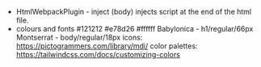- HtmlWebpackPlugin - inject (body) injects script at the end of the html file.
- colours and fonts
#121212
#e78d26
#ffffff
Babylonica - h1/regular/66px
Montserrat - body/regular/18px
icons: https://pictogrammers.com/library/mdi/
color palettes: https://tailwindcss.com/docs/customizing-colors